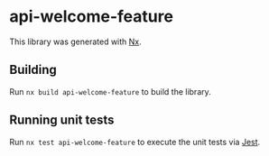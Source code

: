# api-welcome-feature

This library was generated with [Nx](https://nx.dev).

## Building

Run `nx build api-welcome-feature` to build the library.

## Running unit tests

Run `nx test api-welcome-feature` to execute the unit tests via [Jest](https://jestjs.io).
